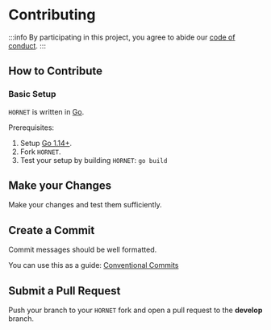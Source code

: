 # Contributing

:::info
By participating in this project, you agree to abide our [code of conduct](/code_of_conduct.md).
:::

## How to Contribute

### Basic Setup

`HORNET` is written in [Go](https://golang.org/).

Prerequisites:

1. Setup [Go 1.14+](https://golang.org/doc/install).
2. Fork `HORNET`.
3. Test your setup by building `HORNET`:
   `go build`

## Make your Changes

Make your changes and test them sufficiently.

## Create a Commit

Commit messages should be well formatted.

You can use this as a guide:
[Conventional Commits](https://www.conventionalcommits.org)

## Submit a Pull Request

Push your branch to your `HORNET` fork and open a pull request to the **develop** branch.

